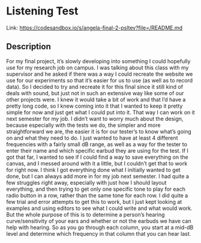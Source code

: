 # Listening Test 

Link: https://codesandbox.io/s/angela-final-2-psltev?file=/README.md

## Description

For my final project, it’s slowly developing into something I could hopefully use for my research job on campus. I was talking about this class with my supervisor and he asked if there was a way I could recreate the website we use for our experiments so that it’s easier for us to use (as well as to record data). So I decided to try and recreate it for this final since it still kind of deals with sound, but just not in such an extensive way like some of our other projects were. I knew it would take a bit of work and that I’d have a pretty long code, so I knew coming into it that I wanted to keep it pretty simple for now and just get what I could put into it. That way I can work on it next semester for my job.
I didn’t want to worry much about the design, because especially with the tests we do, the simpler and more straightforward we are, the easier it is for our tester’s to know what’s going on and what they need to do. I just wanted to have at least 4 different frequencies with a fairly small dB range, as well as a way for the tester to enter their name and which specific earbud they are using for the test. If I got that far, I wanted to see if I could find a way to save everything on the canvas, and I messed around with it a little, but I couldn’t get that to work for right now. I think I got everything done what I initially wanted to get done, but I can always add more in for my job next semester.
I had quite a few struggles right away, especially with just how I should layout everything, and then trying to get only one specific tone to play for each radio button in a row, rather than the same tone for each row. I did quite a few trial and error attempts to get this to work, but I just kept looking at examples and using editors to see what I could write and what would work.
But the whole purpose of this is to determine a person’s hearing curve/sensitivity of your ears and whether or not the earbuds we have can help with hearing. So as you go through each column, you start at a mid-dB level and determine which frequency in that column that you can hear last.

